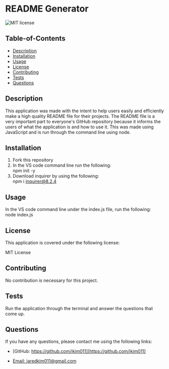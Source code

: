 # README Generator


![MIT license](https://img.shields.io/badge/License-MIT-blue.svg)
    

  ## Table-of-Contents
  * [Description](#description)
  * [Installation](#installation)
  * [Usage](#usage)
  * [License](#license)
  * [Contributing](#contributing)
  * [Tests](#tests)
  * [Questions](#questions)
  
  ## Description
  This application was made with the intent to help users easily and efficiently make a high quality README file for their projects. The README file is a very important part to everyone's GitHub repository because it informs the users of what the application is and how to use it. This was made using JavaScript and is run through the command line using node. 

  ## Installation
  1. Fork this repository 
  2. In the VS code command line run the following: <br>
      npm init -y
  3. Download inquirer by using the following: <br>
      npm i inquirer@8.2.4

  ## Usage
  In the VS code command line under the index.js file, run the following: <br>
      node index.js 
  
  ## License 
  This application is covered under the following license:

  MIT License

  ## Contributing
  No contribution is necessary for this project.

  ## Tests
  Run the application through the terminal and answer the questions that come up.

  ## Questions
  If you have any questions, please contact me using the following links:

  - [GitHub: https://github.com/jkim011](https://github.com/jkim011)

  - [Email: jaredkim011@gmail.com](mailto:jaredkim011@gmail.com)
